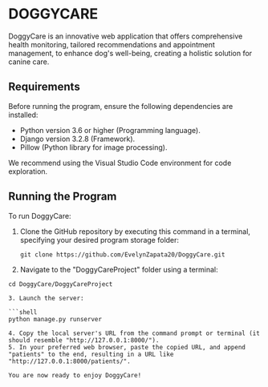 # DOGGYCARE
DoggyCare is an innovative web application that offers comprehensive health monitoring, tailored recommendations and appointment management, to enhance dog's well-being, creating a holistic solution for canine care.

## Requirements
Before running the program, ensure the following dependencies are installed:

- Python version 3.6 or higher (Programming language).
- Django version 3.2.8 (Framework).
- Pillow (Python library for image processing).

We recommend using the Visual Studio Code environment for code exploration.

## Running the Program
To run DoggyCare:

1. Clone the GitHub repository by executing this command in a terminal, specifying your desired program storage folder:

   ```shell
   git clone https://github.com/EvelynZapata20/DoggyCare.git

2. Navigate to the "DoggyCareProject" folder using a terminal:
   
  ```shell
  cd DoggyCare/DoggyCareProject

3. Launch the server:  

  ```shell
  python manage.py runserver

4. Copy the local server's URL from the command prompt or terminal (it should resemble "http://127.0.0.1:8000/").
5. In your preferred web browser, paste the copied URL, and append "patients" to the end, resulting in a URL like "http://127.0.0.1:8000/patients/".

You are now ready to enjoy DoggyCare!

